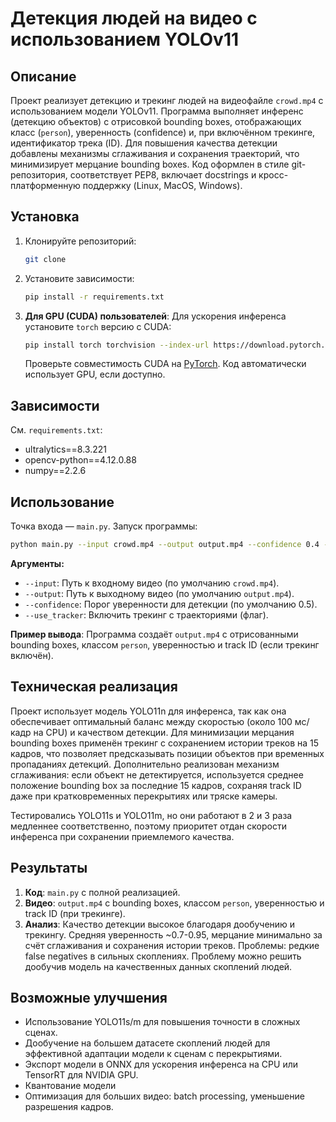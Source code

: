 # Детекция людей на видео с использованием YOLOv11

## Описание
Проект реализует детекцию и трекинг людей на видеофайле `crowd.mp4` с использованием модели YOLOv11. Программа выполняет инференс (детекцию объектов) с отрисовкой bounding boxes, отображающих класс (`person`), уверенность (confidence) и, при включённом трекинге, идентификатор трека (ID). Для повышения качества детекции добавлены механизмы сглаживания и сохранения траекторий, что минимизирует мерцание bounding boxes. Код оформлен в стиле git-репозитория, соответствует PEP8, включает docstrings и кросс-платформенную поддержку (Linux, MacOS, Windows).

## Установка
1. Клонируйте репозиторий:
   ```bash
   git clone 
   ```
2. Установите зависимости:
   ```bash
   pip install -r requirements.txt
   ```
3. **Для GPU (CUDA) пользователей**:
   Для ускорения инференса установите `torch` версию с CUDA:
   ```bash
   pip install torch torchvision --index-url https://download.pytorch.org/whl/cu126
   ```
   Проверьте совместимость CUDA на [PyTorch](https://pytorch.org/get-started/locally/). 
   Код автоматически использует GPU, если доступно.

## Зависимости
См. `requirements.txt`:
- ultralytics==8.3.221
- opencv-python==4.12.0.88
- numpy==2.2.6

## Использование
Точка входа — `main.py`. Запуск программы:
```bash
python main.py --input crowd.mp4 --output output.mp4 --confidence 0.4 --use_tracker
```
**Аргументы:**
- `--input`: Путь к входному видео (по умолчанию `crowd.mp4`).
- `--output`: Путь к выходному видео (по умолчанию `output.mp4`).
- `--confidence`: Порог уверенности для детекции (по умолчанию 0.5).
- `--use_tracker`: Включить трекинг с траекториями (флаг).

**Пример вывода**: Программа создаёт `output.mp4` с отрисованными bounding boxes, классом `person`, уверенностью и track ID (если трекинг включён).

## Техническая реализация
Проект использует модель YOLO11n для инференса, так как она обеспечивает оптимальный баланс между скоростью (около 100 мс/кадр на CPU) и качеством детекции. Для минимизации мерцания bounding boxes применён трекинг с сохранением истории треков на 15 кадров, что позволяет предсказывать позиции объектов при временных пропаданиях детекций. Дополнительно реализован механизм сглаживания: если объект не детектируется, используется среднее положение bounding box за последние 15 кадров, сохраняя track ID даже при кратковременных перекрытиях или тряске камеры.

Тестировались YOLO11s и YOLO11m, но они работают в 2 и 3 раза медленнее соответственно, поэтому приоритет отдан скорости инференса при сохранении приемлемого качества.

## Результаты
1. **Код**: `main.py` с полной реализацией.
2. **Видео**: `output.mp4` с bounding boxes, классом `person`, уверенностью и track ID (при трекинге).
3. **Анализ**: Качество детекции высокое благодаря дообучению и трекингу. Средняя уверенность ~0.7-0.95, мерцание минимально за счёт сглаживания и сохранения истории треков. Проблемы: редкие false negatives в сильных скоплениях. Проблему можно решить дообучив модель на качественных данных скоплений людей.

## Возможные улучшения
- Использование YOLO11s/m для повышения точности в сложных сценах.
- Дообучение на большем датасете скоплений людей для эффективной адаптации модели к сценам с перекрытиями.
- Экспорт модели в ONNX для ускорения инференса на CPU или TensorRT для NVIDIA GPU.
- Квантование модели
- Оптимизация для больших видео: batch processing, уменьшение разрешения кадров.